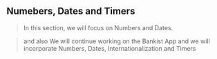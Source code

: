 ## Numebers, Dates and Timers

> In this section, we will focus on Numbers and Dates. 

> and also We will continue working on the Bankist App and we will incorporate Numbers, Dates, Internationalization and Timers
